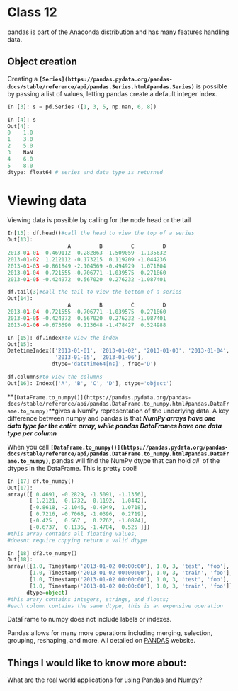 # Class 12

pandas is part of the Anaconda distribution and has many features handling data.

## **Object creation**

Creating a **`[Series](https://pandas.pydata.org/pandas-docs/stable/reference/api/pandas.Series.html#pandas.Series)`** is possible by passing a list of values, letting pandas create a default integer index.

```python
In [3]: s = pd.Series ([1, 3, 5, np.nan, 6, 8])

In [4]: s
Out[4]:
0    1.0
1    3.0
2    5.0
3    NaN
4    6.0
5    8.0
dtype: float64 # series and data type is returned
```

# **Viewing data**

Viewing data is possible by calling for the node head or the tail

```python
In[13]: df.head()#call the head to view the top of a series
Out[13]: 
                   A         B         C         D
2013-01-01  0.469112 -0.282863 -1.509059 -1.135632
2013-01-02  1.212112 -0.173215  0.119209 -1.044236
2013-01-03 -0.861849 -2.104569 -0.494929  1.071804
2013-01-04  0.721555 -0.706771 -1.039575  0.271860
2013-01-05 -0.424972  0.567020  0.276232 -1.087401

df.tail(3)#call the tail to view the bottom of a series
Out[14]: 
                   A         B         C         D
2013-01-04  0.721555 -0.706771 -1.039575  0.271860
2013-01-05 -0.424972  0.567020  0.276232 -1.087401
2013-01-06 -0.673690  0.113648 -1.478427  0.524988

In [15]: df.index#to view the index
Out[15]: 
DatetimeIndex(['2013-01-01', '2013-01-02', '2013-01-03', '2013-01-04',
               '2013-01-05', '2013-01-06'],
              dtype='datetime64[ns]', freq='D')

df.columns#to view the columns
Out[16]: Index(['A', 'B', 'C', 'D'], dtype='object')
```

**`[DataFrame.to_numpy()](https://pandas.pydata.org/pandas-docs/stable/reference/api/pandas.DataFrame.to_numpy.html#pandas.DataFrame.to_numpy)`**gives a NumPy representation of the underlying data. A key difference between numpy and pandas is that ***NumPy arrays have one data type for the entire array, while pandas DataFrames have one data type per column***

When you call **`[DataFrame.to_numpy()](https://pandas.pydata.org/pandas-docs/stable/reference/api/pandas.DataFrame.to_numpy.html#pandas.DataFrame.to_numpy)`**, pandas will find the NumPy dtype that can hold *all*
 of the dtypes in the DataFrame. This is pretty cool!

```python
In [17] df.to_numpy()
Out[17]: 
array([[ 0.4691, -0.2829, -1.5091, -1.1356],
       [ 1.2121, -0.1732,  0.1192, -1.0442],
       [-0.8618, -2.1046, -0.4949,  1.0718],
       [ 0.7216, -0.7068, -1.0396,  0.2719],
       [-0.425 ,  0.567 ,  0.2762, -1.0874],
       [-0.6737,  0.1136, -1.4784,  0.525 ]])
#this array contains all floating values, 
#doesnt require copying return a valid dtype

In [18] df2.to_numpy()
Out[18]: 
array([[1.0, Timestamp('2013-01-02 00:00:00'), 1.0, 3, 'test', 'foo'],
       [1.0, Timestamp('2013-01-02 00:00:00'), 1.0, 3, 'train', 'foo'],
       [1.0, Timestamp('2013-01-02 00:00:00'), 1.0, 3, 'test', 'foo'],
       [1.0, Timestamp('2013-01-02 00:00:00'), 1.0, 3, 'train', 'foo']],
      dtype=object)
#this arary contains integers, strings, and floats; 
#each column contains the same dtype, this is an expensive operation
```

DataFrame to numpy does not include labels or indexes.

Pandas allows for many more operations including merging, selection, grouping, reshaping, and more. All detailed on [PANDAS](https://pandas.pydata.org/pandas-docs/stable/user_guide/10min.html) website.

## Things I would like to know more about:

What are the real world applications for using Pandas and Numpy?